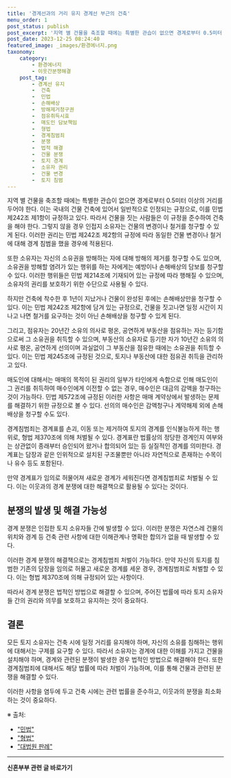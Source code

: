 ```yaml
---
title: '경계선과의 거리 유지 경계선 부근의 건축'
menu_order: 1
post_status: publish
post_excerpt: '지역 별 건물을 축조할 때에는 특별한 관습이 없으면 경계로부터 0.5미터 이상의 거리를 두어야 한다. 이는 국내의 건물 건축에 있어서 일반적으로 인정되는 규정으로, 이를 민법 제242조 제1항이 규정하고 있다. 따라서 건물을 짓는 사람들은 이 규정을 준수하여 건축을 해야 한다. 그렇지 않을 경우 인접지 소유자는 건물의 변경이나 철거를 청구할 수 있게 된다. 이러한 권리는 민법 제242조 제2항의 규정에 따라 동일한 건물 변경이나 철거에 대해 경계 침범을 했을 경우에 적용된다.'
post_date: 2023-12-25 08:24:40
featured_image: _images/환경에너지.png
taxonomy:
    category:
        - 환경에너지
        - 이웃간분쟁해결
    post_tag:
        - 경계선 유지
        -  건축
        -  민법
        -  손해배상
        -  방해제거청구권
        -  점유취득시효
        -  매도인 담보책임
        -  형법
        -  경계침범죄
        -  분쟁
        -  법적 해결
        -  건물 분쟁
        -  토지 경계
        -  소유자 권리
        -  건물 변경
        -  토지 침범
---
```



지역 별 건물을 축조할 때에는 특별한 관습이 없으면 경계로부터 0.5미터 이상의 거리를 두어야 한다. 이는 국내의 건물 건축에 있어서 일반적으로 인정되는 규정으로, 이를 민법 제242조 제1항이 규정하고 있다. 따라서 건물을 짓는 사람들은 이 규정을 준수하여 건축을 해야 한다. 그렇지 않을 경우 인접지 소유자는 건물의 변경이나 철거를 청구할 수 있게 된다. 이러한 권리는 민법 제242조 제2항의 규정에 따라 동일한 건물 변경이나 철거에 대해 경계 침범을 했을 경우에 적용된다. 

또한 소유자는 자신의 소유권을 방해하는 자에 대해 방해의 제거를 청구할 수도 있으며, 소유권을 방해할 염려가 있는 행위를 하는 자에게는 예방이나 손해배상의 담보를 청구할 수 있다. 이러한 행위들은 민법 제214조에 기재되어 있는 규정에 따라 행해질 수 있으며, 소유자의 권리를 보호하기 위한 수단으로 사용될 수 있다.

하지만 건축에 착수한 후 1년이 지났거나 건물이 완성된 후에는 손해배상만을 청구할 수 있다. 이는 민법 제242조 제2항에 담겨 있는 규정으로, 건물을 짓고나면 일정 시간이 지나고 나면 철거를 요구하는 것이 아닌 손해배상을 청구할 수 있게 된다.

그리고, 점유자는 20년간 소유의 의사로 평온, 공연하게 부동산을 점유하는 자는 등기함으로써 그 소유권을 취득할 수 있으며, 부동산의 소유자로 등기한 자가 10년간 소유의 의사로 평온, 공연하게 선의이며 과실없이 그 부동산을 점유한 때에는 소유권을 취득할 수 있다. 이는 민법 제245조에 규정된 것으로, 토지나 부동산에 대한 점유권 취득을 관리하고 있다.

매도인에 대해서는 매매의 목적이 된 권리의 일부가 타인에게 속함으로 인해 매도인이 그 권리를 취득하여 매수인에게 이전할 수 없는 경우, 매수인은 대금의 감액을 청구하는 것이 가능하다. 민법 제572조에 규정된 이러한 사항은 매매 계약상에서 발생하는 문제를 해결하기 위한 규정으로 볼 수 있다. 선의의 매수인은 감액청구나 계약해제 외에 손해배상을 청구할 수도 있다.

경계침범죄는 경계표를 손괴, 이동 또는 제거하여 토지의 경계를 인식불능하게 하는 행위로, 형법 제370조에 의해 처벌될 수 있다. 경계표란 법률상의 정당한 경계인지 여부와는 상관없이 종래부터 승인되어 왔거나 합의되어 있는 등 실질적인 경계를 의미한다. 경계표는 담장과 같은 인위적으로 설치된 구조물뿐만 아니라 자연적으로 존재하는 수목이나 유수 등도 포함된다.

만약 경계표가 임의로 허물어져 새로운 경계가 세워진다면 경계침범죄로 처벌될 수 있다. 이는 이웃과의 경계 분쟁에 대한 해결책으로 활용될 수 있다는 것이다.

## 분쟁의 발생 및 해결 가능성

경계 분쟁은 인접한 토지 소유자들 간에 발생할 수 있다. 이러한 분쟁은 자연스레 건물의 위치와 경계 등 건축 관련 사항에 대한 이해관계나 명확한 합의가 없을 때 발생할 수 있다.

이러한 경계 분쟁의 해결책으로는 경계침범죄 처벌이 가능하다. 만약 자신의 토지를 침범한 기존의 담장을 임의로 허물고 새로운 경계를 세운 경우, 경계침범죄로 처벌할 수 있다. 이는 형법 제370조에 의해 규정되어 있는 사항이다.

따라서 경계 분쟁은 법적인 방법으로 해결할 수 있으며, 주어진 법률에 따라 토지 소유자들 간의 권리와 의무를 보호하고 유지하는 것이 중요하다.

## 결론

모든 토지 소유자는 건축 시에 일정 거리를 유지해야 하며, 자신의 소유를 침해하는 행위에 대해서는 구제를 요구할 수 있다. 따라서 소유자는 경계에 대한 이해를 가지고 건물을 설치해야 하며, 경계와 관련된 분쟁이 발생한 경우 법적인 방법으로 해결해야 한다. 또한 경계침범죄에 대해서도 해당 법률에 따라 처벌이 가능하며, 이를 통해 건물과 관련된 분쟁을 해결할 수 있다.

이러한 사항을 염두에 두고 건축 시에는 관련 법률을 준수하고, 이웃과의 분쟁을 최소화하는 것이 중요하다.

※ 출처:

- ["민법"](http://www.law.go.kr)
- ["형법"](http://www.law.go.kr)
- ["대법원 판례"](http://cases.scourt.go.kr)
<!-- wp:separator -->
<hr class="wp-block-separator has-alpha-channel-opacity"/>
<!-- /wp:separator -->

<!-- wp:group {"backgroundColor":"base","layout":{"type":"constrained"}} -->
<div class="wp-block-group has-base-background-color has-background"><!-- wp:paragraph {"align":"center","fontSize":"medium"} -->
<p class="has-text-align-center has-large-font-size"><strong>신혼부부 관련 글 바로가기</strong></p>
<!-- /wp:paragraph -->


<!-- wp:latest-posts
{"categories":[{"id":22936,"count":19,"description":"","link":"https://uknowlaw.com/category/%ec%8b%a0%ed%98%bc%eb%b6%80%eb%b6%80/","name":"신혼부부","slug":"신혼부부","taxonomy":"category","parent":0,"meta":[],"_links":{"self":[{"href":"https://uknowlaw.com/wp-json/wp/v2/categories/22936"}],"collection":[{"href":"https://uknowlaw.com/wp-json/wp/v2/categories"}],"about":[{"href":"https://uknowlaw.com/wp-json/wp/v2/taxonomies/category"}],"wp:post_type":[{"href":"https://uknowlaw.com/wp-json/wp/v2/posts?categories=22936"}],"curies":[{"name":"wp","href":"https://api.w.org/{rel}","templated":true}]}}],"postsToShow":100,"excerptLength":28,"postLayout":"grid","columns":2,"featuredImageAlign":"left","featuredImageSizeSlug":"large","fontSize":"small"} /--></div>
<!-- /wp:group -->